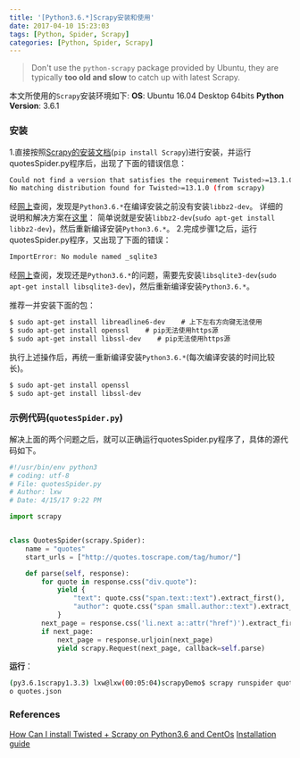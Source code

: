 ```yaml
---
title: '[Python3.6.*]Scrapy安装和使用'
date: 2017-04-10 15:23:03
tags: [Python, Spider, Scrapy]
categories: [Python, Spider, Scrapy]
---
```


> Don't use the `python-scrapy` package provided by Ubuntu, they are typically **too old and slow** to catch up with latest Scrapy.
>

本文所使用的`Scrapy`安装环境如下:
**OS**: Ubuntu 16.04 Desktop 64bits
**Python Version**: 3.6.1

### 安装
1.直接按照[Scrapy的安装文档][Installation guide](`pip install Scrapy`)进行安装，并运行quotesSpider.py程序后，出现了下面的错误信息：
```bash
Could not find a version that satisfies the requirement Twisted>=13.1.0 (from scrapy) (from versions: )
No matching distribution found for Twisted>=13.1.0 (from scrapy)
```
经[网上][stackoverflow-scrapy-twisted]查阅，发现是`Python3.6.*`在编译安装之前没有安装`libbz2-dev`。
详细的说明和解决方案在[这里](http://stackoverflow.com/questions/12806122/missing-python-bz2-module)： 简单说就是安装`libbz2-dev`(`sudo apt-get install libbz2-dev`)，然后重新编译安装`Python3.6.*`。
2.完成步骤1之后，运行quotesSpider.py程序，又出现了下面的错误：
```bash
ImportError: No module named _sqlite3
```
经[网上](http://stackoverflow.com/questions/1210664/no-module-named-sqlite3)查阅，发现还是`Python3.6.*`的问题，需要先安装`libsqlite3-dev`(`sudo apt-get install libsqlite3-dev`)，然后重新编译安装`Python3.6.*`。

推荐一并安装下面的包：
```bash
$ sudo apt-get install libreadline6-dev    # 上下左右方向键无法使用
$ sudo apt-get install openssl    # pip无法使用https源
$ sudo apt-get install libssl-dev    # pip无法使用https源
```

执行上述操作后，再统一重新编译安装`Python3.6.*`(每次编译安装的时间比较长)。
```bash
$ sudo apt-get install openssl
$ sudo apt-get install libssl-dev
```


### 示例代码(`quotesSpider.py`)
解决上面的两个问题之后，就可以正确运行quotesSpider.py程序了，具体的源代码如下。
```Python
#!/usr/bin/env python3
# coding: utf-8
# File: quotesSpider.py
# Author: lxw
# Date: 4/15/17 9:22 PM

import scrapy


class QuotesSpider(scrapy.Spider):
    name = "quotes"
    start_urls = ["http://quotes.toscrape.com/tag/humor/"]

    def parse(self, response):
        for quote in response.css("div.quote"):
            yield {
                "text": quote.css("span.text::text").extract_first(),
                "author": quote.css("span small.author::text").extract_first(),
            }
        next_page = response.css('li.next a::attr("href")').extract_first()
        if next_page:
            next_page = response.urljoin(next_page)
            yield scrapy.Request(next_page, callback=self.parse)
```

**运行**：
```bash
(py3.6.1scrapy1.3.3) lxw@lxw(00:05:04)scrapyDemo$ scrapy runspider quotesSpider.py -
o quotes.json
```

### References
[How Can I install Twisted + Scrapy on Python3.6 and CentOs][stackoverflow-scrapy-twisted]
[Installation guide][Installation guide]

[stackoverflow-scrapy-twisted]: http://stackoverflow.com/questions/42230070/how-can-i-install-twisted-scrapy-on-python3-6-and-centos/42239833#42239833
[Installation guide]: https://docs.scrapy.org/en/latest/intro/install.html

